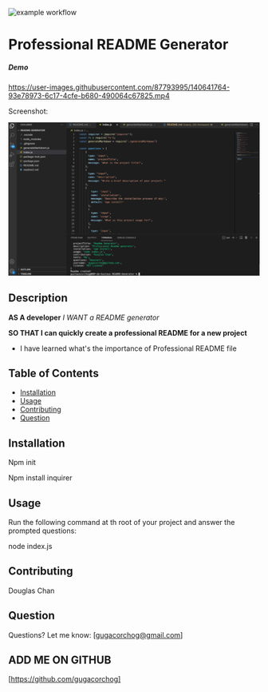

![example workflow](https://img.shields.io/badge/LICENSE-MIT-RED)


#  **Professional README Generator**
##### Demo 


https://user-images.githubusercontent.com/87793995/140641764-93e78973-6c17-4cfe-b680-490064c67825.mp4


Screenshot:

![screenshot](https://github.com/gugacorchog/README-Generator/blob/main/assets/screenshot.jpg)

## Description 

**AS A developer**
*I WANT a README generator*

**SO THAT I can quickly create a professional README for a new project**
- I have learned what's the importance of Professional README file

## Table of Contents 

- [Installation](#installation)
- [Usage](#usage)
- [Contributing](#contributing)
- [Question](#question) 
 

## Installation

Npm init

Npm install inquirer 

## Usage

Run the following command at th root of your project and answer the prompted questions:

node index.js

## Contributing
Douglas Chan 

## Question
Questions? Let me know:  [gugacorchog@gmail.com]

## ADD ME ON GITHUB 
[https://github.com/gugacorchog]

